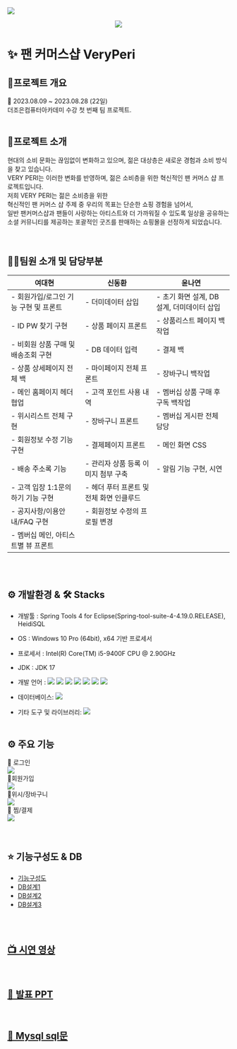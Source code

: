 <img src="https://capsule-render.vercel.app/api?type=Slice&&height=200&section=header&text=&fontSize=90&fontColor=D3D3D3" />
<p align="center">
  <img src="https://github.com/dkth1122/Project_4/assets/130977379/8968344a-101a-4679-8437-072d769dd9b1" />
</p>




# ✨ 팬 커머스샵 VeryPeri


## 🔎프로젝트 개요

📆 2023.08.09 ~ 2023.08.28 (22일)<br>
더조은컴퓨터아카데미 수강 첫 번째 팀 프로젝트.
<br>
<br>
## 🔎프로젝트 소개
현대의 소비 문화는 끊임없이 변화하고 있으며, 젊은 대상층은 새로운 경험과 소비 방식을 찾고 있습니다.<br> VERY PERI는 이러한 변화를 반영하며, 젊은 소비층을 위한 혁신적인 팬 커머스 샵 프로젝트입니다.
<br>
저희 VERY PERI는 젊은 소비층을 위한 <br>
혁신적인 팬 커머스 샵 주제 중 우리의 목표는 단순한 쇼핑 경험을 넘어서, <br>
일반 팬커머스샵과 팬들이 사랑하는 아티스트와 더 가까워질 수 있도록 일상을 공유하는<br>
소셜 커뮤니티를 제공하는 포괄적인 굿즈를 판매하는 쇼핑몰을 선정하게 되었습니다.<br>
<br>
<br>


## 💁‍♂️팀원 소개 및 담당부분
| **여대현**    | **신동환**   | **윤나연**  |
|---------------|--------------|-------------|
| - 회원가입/로그인 기능 구현 및 프론트  | - 더미데이터 삽입  | - 초기 화면 설계, DB 설계, 더미데이터 삽입 |
| - ID PW 찾기 구현 | - 상품 페이지 프론트 | - 상품리스트 페이지 백작업 |
| - 비회원 상품 구매 및 배송조회 구현 | - DB 데이터 입력 | - 결제 백 |
| - 상품 상세페이지 전체 백 | - 마이페이지 전체 프론트 | - 장바구니 백작업 |
| - 메인 홈페이지 헤더 협업 | - 고객 포인트 사용 내역 | - 멤버십 상품 구매 후 구독 백작업 |
| - 위시리스트 전체 구현 | - 장바구니 프론트 | - 멤버십 게시판 전체 담당 |
| - 회원정보 수정 기능 구현 | - 결제페이지 프론트 | - 메인 화면 CSS |
| - 배송 주소록 기능 | - 관리자 상품 등록 이미지 첨부 구축 | - 알림 기능 구현, 시연 |
| - 고객 입장 1:1문의 하기 기능 구현 | - 헤더 푸터 프론트 및 전체 화면 인클루드 | |
| - 공지사항/이용안내/FAQ 구현 | - 회원정보 수정의 프로필 변경 | |
| - 멤버십 메인, 아티스트별 뷰 프론트 | | |
<br>
<br>

## ⚙ 개발환경 & 🛠 Stacks

* 개발툴 :                                                                           Spring Tools 4 for Eclipse(Spring-tool-suite-4-4.19.0.RELEASE), HeidiSQL
* OS : Windows 10 Pro (64bit), x64 기반 프로세서
* 프로세서 : Intel(R) Core(TM) i5-9400F CPU @ 2.90GHz
* JDK : JDK 17
* 개발 언어 :
  <img src="https://img.shields.io/badge/java-007396?style=for-the-badge&logo=java&logoColor=white">
  <img src="https://img.shields.io/badge/javascript-F7DF1E?style=for-the-badge&logo=javascript&logoColor=black"> 
  <img src="https://img.shields.io/badge/jquery-0769AD?style=for-the-badge&logo=jquery&logoColor=white">
  <img src="https://img.shields.io/badge/html5-E34F26?style=for-the-badge&logo=html5&logoColor=white"> 
  <img src="https://img.shields.io/badge/css-1572B6?style=for-the-badge&logo=css3&logoColor=white"> 
  <img src="https://img.shields.io/badge/vue.js-4FC08D?style=for-the-badge&logo=vue.js&logoColor=white"> 
  <img src="https://img.shields.io/badge/spring-6DB33F?style=for-the-badge&logo=spring&logoColor=white"> 
  
* 데이터베이스:
  <img src="https://img.shields.io/badge/mysql-4479A1?style=for-the-badge&logo=mysql&logoColor=white"> 
* 기타 도구 및 라이브러리: 
  <img src="https://img.shields.io/badge/github-181717?style=for-the-badge&logo=github&logoColor=white">
  <br>
  <br>

## ⚙ 주요 기능
📌 로그인 <br>
<img src='https://github.com/yeodae/VeryPeri/assets/137017214/e0ba216c-a3ac-4f33-90da-59418c2a8d43'><br>
📌회원가입 <br>
<img src='https://github.com/yeodae/VeryPeri/assets/137017214/9c5b1bab-f3ad-41a2-b11b-aa4cb1de0929'><br>
📌위시/장바구니<br>
<img src='https://github.com/yeodae/VeryPeri/assets/137017214/c8a39186-ef73-4525-96b6-bfc9b33f5f18'><br>
📌 찜/결제 <br>
<img src='https://github.com/yeodae/VeryPeri/assets/137017214/364f235a-ff61-4037-8f22-6c484173788a'><br>
<br>
<br>

## ⭐ 기능구성도 & DB
* [기능구성도](https://drive.google.com/file/d/1YVbafDYtbUF3zjZuIKDW-eFUfzRtuqZt/view?usp=drive_link)
* [DB설계1](https://drive.google.com/file/d/1-0ZQbZotIDBZHoZvCmQhFc9JKl1s5Zkr/view?usp=drive_link)
* [DB설계2](https://drive.google.com/file/d/1rRmrYK_do-hvVV3dPpRk6d8YdI1CmjHa/view?usp=drive_link)
* [DB설계3](https://drive.google.com/file/d/1EChgRBclj7dWKB81JS8mIEMgWbfJNpDg/view?usp=drive_link)
<br>
<br>

## [📺 시연 영상](https://youtu.be/iXRKjnXPNNs?si=2mSmWqsVqH-LkOrt)
<br>

## [💾 발표 PPT](https://drive.google.com/file/d/1rG5kZhM1EaDUcfW3BLHAX0UXETSJoOiq/view?usp=drive_link)
<br>

## [💾 Mysql sql문](https://drive.google.com/file/d/1p2fX7tVw0cZz6_HYXW37GWAoF2mk28dh/view?usp=drive_link)
<br>



